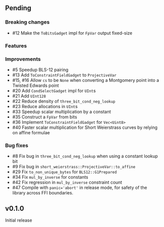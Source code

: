 ## Pending

### Breaking changes
- #12 Make the `ToBitsGadget` impl for `FpVar` output fixed-size

### Features


### Improvements
- #5 Speedup BLS-12 pairing
- #13 Add `ToConstraintFieldGadget` to `ProjectiveVar`
- #15, #16 Allow `cs` to be `None` when converting a Montgomery point into a Twisted Edwards point
- #20 Add `CondSelectGadget` impl for `UInt`s
- #21 Add `UInt128`
- #22 Reduce density of `three_bit_cond_neg_lookup`
- #23 Reduce allocations in `UInt`s
- #33 Speedup scalar multiplication by a constant
- #35 Construct a `FpVar` from bits
- #36 Implement `ToConstraintFieldGadget` for `Vec<Uint8>`
- #40 Faster scalar multiplication for Short Weierstrass curves by relying on affine formulae

### Bug fixes
- #8 Fix bug in `three_bit_cond_neg_lookup` when using a constant lookup bit
- #9 Fix bug in `short_weierstrass::ProjectiveVar::to_affine` 
- #29 Fix `to_non_unique_bytes` for `BLS12::G1Prepared`
- #34 Fix `mul_by_inverse` for constants
- #42 Fix regression in `mul_by_inverse` constraint count
- #47 Compile with `panic='abort'` in release mode, for safety of the library across FFI boundaries.

## v0.1.0

Initial release